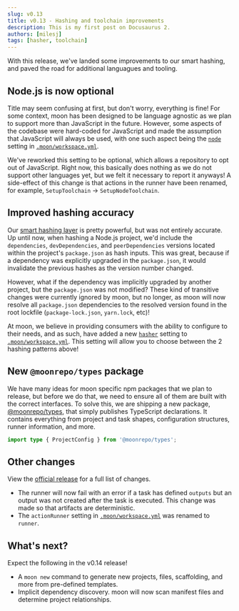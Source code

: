 ```yaml
---
slug: v0.13
title: v0.13 - Hashing and toolchain improvements
description: This is my first post on Docusaurus 2.
authors: [milesj]
tags: [hasher, toolchain]
---
```


With this release, we've landed some improvements to our smart hashing, and paved the road for
additional languagues and tooling.

<!--truncate-->

## Node.js is now optional

Title may seem confusing at first, but don't worry, everything is fine! For some context, moon has
been designed to be language agnostic as we plan to support more than JavaScript in the future.
However, some aspects of the codebase were hard-coded for JavaScript and made the assumption that
JavaScript will always be used, with one such aspect being the
[`node`](../docs/config/workspace#node) setting in
[`.moon/workspace.yml`](../docs/config/workspace).

We've reworked this setting to be optional, which allows a repository to opt out of JavaScript.
Right now, this basically does nothing as we do not support other languages yet, but we felt it
necessary to report it anyways! A side-effect of this change is that actions in the runner have been
renamed, for example, `SetupToolchain` -> `SetupNodeToolchain`.

## Improved hashing accuracy

Our [smart hashing layer](../docs/concepts/cache#hashing) is pretty powerful, but was not entirely
accurate. Up until now, when hashing a Node.js project, we'd include the `dependencies`,
`devDependencies`, and `peerDependencies` versions located within the project's `package.json` as
hash inputs. This was great, because if a dependency was explicitly upgraded in the `package.json`,
it would invalidate the previous hashes as the version number changed.

However, what if the dependency was implicitly upgraded by another project, but the `package.json`
was not modified? These kind of transitive changes were currently ignored by moon, but no longer, as
moon will now resolve all `package.json` dependencies to the resolved version found in the root
lockfile (`package-lock.json`, `yarn.lock`, etc)!

At moon, we believe in providing consumers with the ability to configure to their needs, and as
such, have added a new [`hasher`](../docs/config/workspace#hasher) setting to
[`.moon/workspace.yml`](../docs/config/workspace). This setting will allow you to choose between the
2 hashing patterns above!

## New `@moonrepo/types` package

We have many ideas for moon specific npm packages that we plan to release, but before we do that, we
need to ensure all of them are built with the correct interfaces. To solve this, we are shipping a
new package, [@moonrepo/types](https://www.npmjs.com/package/@moonrepo/types), that simply publishes
TypeScript declarations. It contains everything from project and task shapes, configuration
structures, runner information, and more.

```ts
import type { ProjectConfig } from '@moonrepo/types';
```

## Other changes

View the
[official release](https://github.com/moonrepo/moon/releases/tag/%40moonrepo%2Fcli%400.13.0) for a
full list of changes.

- The runner will now fail with an error if a task has defined `outputs` but an output was not
  created after the task is executed. This change was made so that artifacts are deterministic.
- The `actionRunner` setting in [`.moon/workspace.yml`](../docs/config/workspace) was renamed to
  `runner`.

## What's next?

Expect the following in the v0.14 release!

- A `moon new` command to generate new projects, files, scaffolding, and more from pre-defined
  templates.
- Implicit dependency discovery. moon will now scan manifest files and determine project
  relationships.
